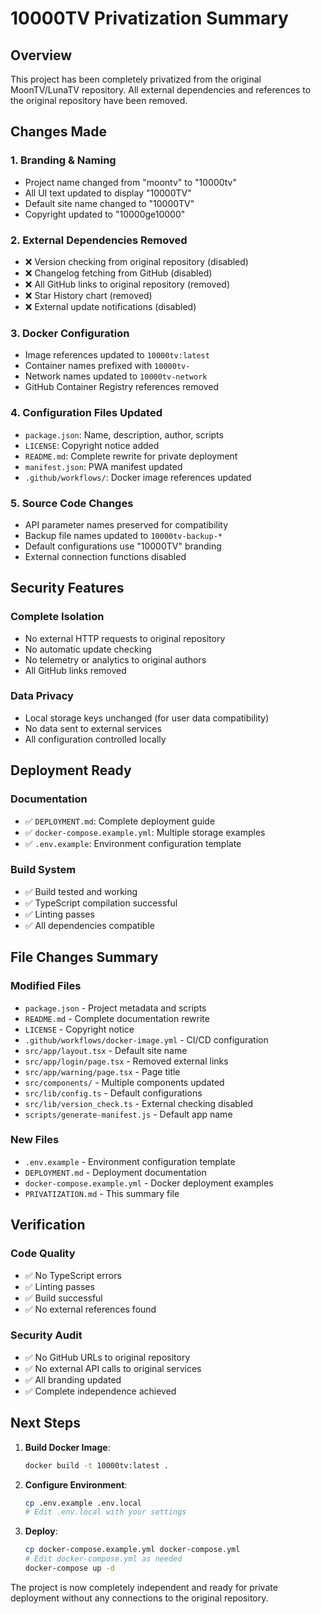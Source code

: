 # 10000TV Privatization Summary

## Overview
This project has been completely privatized from the original MoonTV/LunaTV repository. All external dependencies and references to the original repository have been removed.

## Changes Made

### 1. Branding & Naming
- Project name changed from "moontv" to "10000tv"
- All UI text updated to display "10000TV"
- Default site name changed to "10000TV"
- Copyright updated to "10000ge10000"

### 2. External Dependencies Removed
- ❌ Version checking from original repository (disabled)
- ❌ Changelog fetching from GitHub (disabled)  
- ❌ All GitHub links to original repository (removed)
- ❌ Star History chart (removed)
- ❌ External update notifications (disabled)

### 3. Docker Configuration
- Image references updated to `10000tv:latest`
- Container names prefixed with `10000tv-`
- Network names updated to `10000tv-network`
- GitHub Container Registry references removed

### 4. Configuration Files Updated
- `package.json`: Name, description, author, scripts
- `LICENSE`: Copyright notice added
- `README.md`: Complete rewrite for private deployment
- `manifest.json`: PWA manifest updated
- `.github/workflows/`: Docker image references updated

### 5. Source Code Changes
- API parameter names preserved for compatibility
- Backup file names updated to `10000tv-backup-*`
- Default configurations use "10000TV" branding
- External connection functions disabled

## Security Features

### Complete Isolation
- No external HTTP requests to original repository
- No automatic update checking
- No telemetry or analytics to original authors
- All GitHub links removed

### Data Privacy
- Local storage keys unchanged (for user data compatibility)
- No data sent to external services
- All configuration controlled locally

## Deployment Ready

### Documentation
- ✅ `DEPLOYMENT.md`: Complete deployment guide
- ✅ `docker-compose.example.yml`: Multiple storage examples
- ✅ `.env.example`: Environment configuration template

### Build System
- ✅ Build tested and working
- ✅ TypeScript compilation successful
- ✅ Linting passes
- ✅ All dependencies compatible

## File Changes Summary

### Modified Files
- `package.json` - Project metadata and scripts
- `README.md` - Complete documentation rewrite
- `LICENSE` - Copyright notice
- `.github/workflows/docker-image.yml` - CI/CD configuration
- `src/app/layout.tsx` - Default site name
- `src/app/login/page.tsx` - Removed external links
- `src/app/warning/page.tsx` - Page title
- `src/components/` - Multiple components updated
- `src/lib/config.ts` - Default configurations
- `src/lib/version_check.ts` - External checking disabled
- `scripts/generate-manifest.js` - Default app name

### New Files
- `.env.example` - Environment configuration template
- `DEPLOYMENT.md` - Deployment documentation
- `docker-compose.example.yml` - Docker deployment examples
- `PRIVATIZATION.md` - This summary file

## Verification

### Code Quality
- ✅ No TypeScript errors
- ✅ Linting passes
- ✅ Build successful
- ✅ No external references found

### Security Audit
- ✅ No GitHub URLs to original repository
- ✅ No external API calls to original services
- ✅ All branding updated
- ✅ Complete independence achieved

## Next Steps

1. **Build Docker Image**:
   ```bash
   docker build -t 10000tv:latest .
   ```

2. **Configure Environment**:
   ```bash
   cp .env.example .env.local
   # Edit .env.local with your settings
   ```

3. **Deploy**:
   ```bash
   cp docker-compose.example.yml docker-compose.yml
   # Edit docker-compose.yml as needed
   docker-compose up -d
   ```

The project is now completely independent and ready for private deployment without any connections to the original repository.